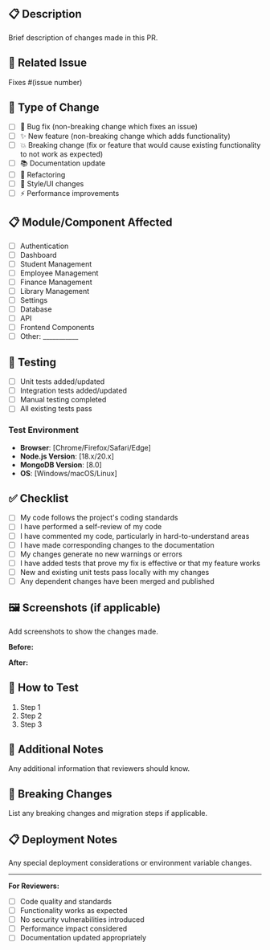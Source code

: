 ## 📋 Description
Brief description of changes made in this PR.

## 🔗 Related Issue
Fixes #(issue number)

## 🎯 Type of Change
- [ ] 🐛 Bug fix (non-breaking change which fixes an issue)
- [ ] ✨ New feature (non-breaking change which adds functionality)
- [ ] 💥 Breaking change (fix or feature that would cause existing functionality to not work as expected)
- [ ] 📚 Documentation update
- [ ] 🔧 Refactoring
- [ ] 🎨 Style/UI changes
- [ ] ⚡ Performance improvements

## 📋 Module/Component Affected
- [ ] Authentication
- [ ] Dashboard
- [ ] Student Management
- [ ] Employee Management
- [ ] Finance Management
- [ ] Library Management
- [ ] Settings
- [ ] Database
- [ ] API
- [ ] Frontend Components
- [ ] Other: ___________

## 🧪 Testing
- [ ] Unit tests added/updated
- [ ] Integration tests added/updated
- [ ] Manual testing completed
- [ ] All existing tests pass

### Test Environment
- **Browser**: [Chrome/Firefox/Safari/Edge]
- **Node.js Version**: [18.x/20.x]
- **MongoDB Version**: [8.0]
- **OS**: [Windows/macOS/Linux]

## ✅ Checklist
- [ ] My code follows the project's coding standards
- [ ] I have performed a self-review of my code
- [ ] I have commented my code, particularly in hard-to-understand areas
- [ ] I have made corresponding changes to the documentation
- [ ] My changes generate no new warnings or errors
- [ ] I have added tests that prove my fix is effective or that my feature works
- [ ] New and existing unit tests pass locally with my changes
- [ ] Any dependent changes have been merged and published

## 🖼️ Screenshots (if applicable)
Add screenshots to show the changes made.

**Before:**
<!-- Add screenshot of the old behavior -->

**After:**
<!-- Add screenshot of the new behavior -->

## 🔄 How to Test
1. Step 1
2. Step 2
3. Step 3

## 📝 Additional Notes
Any additional information that reviewers should know.

## 🚨 Breaking Changes
List any breaking changes and migration steps if applicable.

## 📋 Deployment Notes
Any special deployment considerations or environment variable changes.

---

**For Reviewers:**
- [ ] Code quality and standards
- [ ] Functionality works as expected
- [ ] No security vulnerabilities introduced
- [ ] Performance impact considered
- [ ] Documentation updated appropriately
